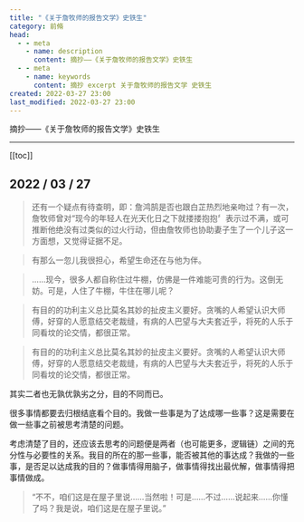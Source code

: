 ```yaml
---
title: "《关于詹牧师的报告文学》史铁生"
category: 前脩
head:
  - - meta
    - name: description
      content: 摘抄——《关于詹牧师的报告文学》史铁生
  - - meta
    - name: keywords
      content: 摘抄 excerpt 关于詹牧师的报告文学 史铁生
created: 2022-03-27 23:00
last_modified: 2022-03-27 23:00
---
```


摘抄——《关于詹牧师的报告文学》史铁生

---

[[toc]]

## 2022 / 03 / 27

> 还有一个疑点有待查明，即：詹鸿鹄是否也跟白芷热烈地亲吻过？有一次，詹牧师曾对“现今的年轻人在光天化日之下就搂搂抱抱〞表示过不满，或可推断他绝没有过类似的过火行动，但由詹牧师也协助妻子生了一个儿子这一方面想，又觉得证据不足。

> 有那么一忽儿我很担心，希望生命还在与他为伴。

> ……现今，很多人都自称住过牛棚，仿佛是一件难能可贵的行为。这倒无妨。可是，人住了牛棚，牛住在哪儿呢？

> 有目的的功利主义总比莫名其妙的扯皮主义要好。贪嘴的人希望认识大师傅，好穿的人愿意结交老裁缝，有病的人巴望与大夫套近乎，将死的人乐于同看坟的论交情，都很正常。

> 有目的的功利主义总比莫名其妙的扯皮主义要好。贪嘴的人希望认识大师傅，好穿的人愿意结交老裁缝，有病的人巴望与大夫套近乎，将死的人乐于同看坟的论交情，都很正常。

其实二者也无孰优孰劣之分，目的不同而已。

很多事情都要去归根结底看个目的。我做一些事是为了达成哪一些事？这是需要在做一些事之前被思考清楚的问题。

考虑清楚了目的，还应该去思考的问题便是两者（也可能更多，逻辑链）之间的充分性与必要性的关系。我目的所在的那一些事，能否被其他的事达成？我做的一些事，是否足以达成我的目的？做事情得用脑子，做事情得找出最优解，做事情得把事情做成。

> “不不，咱们这是在屋子里说……当然啦！可是……不过……说起来……你懂了吗？我是说，咱们这是在屋子里说。”
